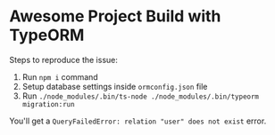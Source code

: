 # Awesome Project Build with TypeORM

Steps to reproduce the issue:

1. Run `npm i` command
2. Setup database settings inside `ormconfig.json` file
3. Run `./node_modules/.bin/ts-node ./node_modules/.bin/typeorm migration:run`

You'll get a `QueryFailedError: relation "user" does not exist` error.
